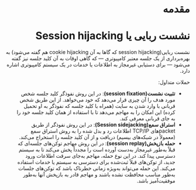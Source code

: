 <div dir="rtl">

# مقدمه 
# نشست ربایی یا Session hijacking
نشست ربایی(session hijacking که گاها به آن cookie hijacking هم گفته می‌شود) به بهره‌برداری از یک جلسه معتبر کامپیوتری — که گاهی اوقات به آن کلید جلسه نیز گفته می‌شود — برای دستیابی غیرمجاز به اطلاعات یا خدمات در یک سیستم کامپیوتری اشاره دارد.

حملات متداول:
- **تثبیت نشست(session fixation)**: در این روش نفوذگر کلید جلسه شخص مورد هدف را آن چیزی قرار می‌دهد که خود می‌خواهد. از این طریق شخص قربانی با وارد شدن به سایت (همراه با کلید جلسه که نفوذگر به او تحمیل کرده) این امکان را به مهاجم می‌دهد تا با استفاده از همان کلید جلسه خود را به جای قربانی معرفی کند.
- **استراق سمع(Session sidejacking)**: در این روش نفوذگر از طریق packetهای TCP/IP اطلاعات رد و بدل شده را به روش استراق سمع (معمولاً در شبکه‌های بیسیم) دریافت و از آن کلید جلسه را استخراج می‌کند.
- **حمله بازپخش(session replay)**: در این روش مهاجم توکن‌های جلسه‌ای که قبلاً به‌طور غیرمجاز به‌دست آورده است را مجدداً پخش می‌کند تا به سیستم دسترسی پیدا کند. در این نوع حمله، مهاجم به‌جای سرقت اطلاعات ورود جدید، از توکن‌های قبلاً ثبت‌شده برای دسترسی به سیستم یا خدمات استفاده می‌کند. این حمله می‌تواند به‌ویژه زمانی خطرناک باشد که توکن‌های جلسات به‌طور مناسب محافظت نشده باشند و مهاجم قادر به بازپخش آنها به‌طور موفقیت‌آمیز باشد.

</div>
